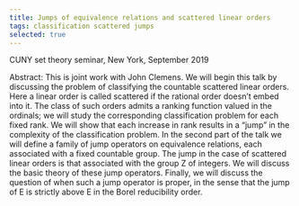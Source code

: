 ```yaml
---
title: Jumps of equivalence relations and scattered linear orders
tags: classification scattered jumps
selected: true
---
```


CUNY set theory seminar, New York, September 2019<!--more-->

Abstract: This is joint work with John Clemens. We will begin this talk by discussing the problem of classifying the countable scattered linear orders. Here a linear order is called scattered if the rational order doesn’t embed into it. The class of such orders admits a ranking function valued in the ordinals; we will study the corresponding classification problem for each fixed rank. We will show that each increase in rank results in a “jump” in the complexity of the classification problem. In the second part of the talk we will define a family of jump operators on equivalence relations, each associated with a fixed countable group. The jump in the case of scattered linear orders is that associated with the group Z of integers. We will discuss the basic theory of these jump operators. Finally, we will discuss the question of when such a jump operator is proper, in the sense that the jump of E is strictly above E in the Borel reducibility order.